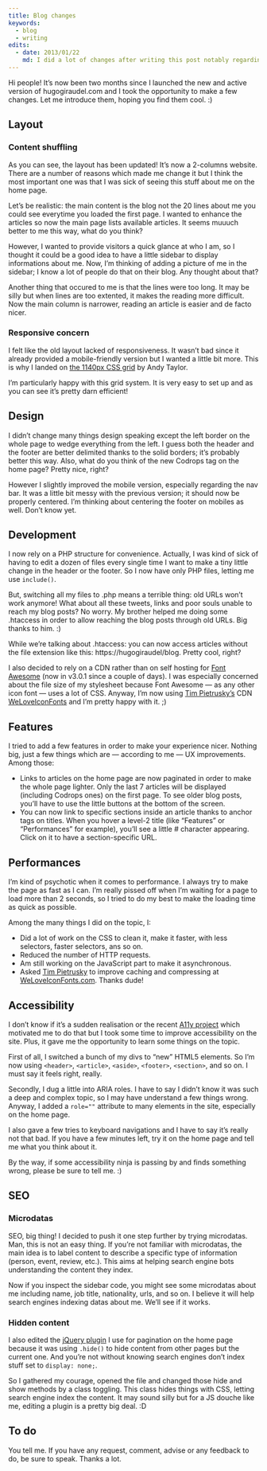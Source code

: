 ```yaml
---
title: Blog changes
keywords:
  - blog
  - writing
edits:
  - date: 2013/01/22
    md: I did a lot of changes after writing this post notably regarding SEO, performances and accessibility. Be sure you read about it!
---
```


Hi people! It’s now been two months since I launched the new and active version of hugogiraudel.com and I took the opportunity to make a few changes. Let me introduce them, hoping you find them cool. :)

## Layout

### Content shuffling

As you can see, the layout has been updated! It’s now a 2-columns website. There are a number of reasons which made me change it but I think the most important one was that I was sick of seeing this stuff about me on the home page.

Let’s be realistic: the main content is the blog not the 20 lines about me you could see everytime you loaded the first page. I wanted to enhance the articles so now the main page lists available articles. It seems muuuch better to me this way, what do you think?

However, I wanted to provide visitors a quick glance at who I am, so I thought it could be a good idea to have a little sidebar to display informations about me. Now, I’m thinking of adding a picture of me in the sidebar; I know a lot of people do that on their blog. Any thought about that?

Another thing that occured to me is that the lines were too long. It may be silly but when lines are too extented, it makes the reading more difficult. Now the main column is narrower, reading an article is easier and de facto nicer.

### Responsive concern

I felt like the old layout lacked of responsiveness. It wasn’t bad since it already provided a mobile-friendly version but I wanted a little bit more. This is why I landed on [the 1140px CSS grid](https://www.ramotion.com/agency/web-design/cssgrid/) by Andy Taylor.

I’m particularly happy with this grid system. It is very easy to set up and as you can see it’s pretty darn efficient!

## Design

I didn’t change many things design speaking except the left border on the whole page to wedge everything from the left. I guess both the header and the footer are better delimited thanks to the solid borders; it’s probably better this way. Also, what do you think of the new Codrops tag on the home page? Pretty nice, right?

However I slightly improved the mobile version, especially regarding the nav bar. It was a little bit messy with the previous version; it should now be properly centered. I’m thinking about centering the footer on mobiles as well. Don’t know yet.

## Development

I now rely on a PHP structure for convenience. Actually, I was kind of sick of having to edit a dozen of files every single time I want to make a tiny little change in the header or the footer. So I now have only PHP files, letting me use `include()`.

But, switching all my files to .php means a terrible thing: old URLs won’t work anymore! What about all these tweets, links and poor souls unable to reach my blog posts? No worry. My brother helped me doing some .htaccess in order to allow reaching the blog posts through old URLs. Big thanks to him. :)

While we’re talking about .htaccess: you can now access articles without the file extension like this: https://hugogiraudel/blog. Pretty cool, right?

I also decided to rely on a CDN rather than on self hosting for [Font Awesome](https://fontawesome.com/?from=io) (now in v3.0.1 since a couple of days). I was especially concerned about the file size of my stylesheet because Font Awesome &mdash; as any other icon font &mdash; uses a lot of CSS. Anyway, I’m now using [Tim Pietrusky’s](http://timpietrusky.com) CDN [WeLoveIconFonts](https://weloveiconfonts.com) and I’m pretty happy with it. ;)

## Features

I tried to add a few features in order to make your experience nicer. Nothing big, just a few things which are &mdash; according to me &mdash; UX improvements. Among those:

* Links to articles on the home page are now paginated in order to make the whole page lighter. Only the last 7 articles will be displayed (including Codrops ones) on the first page. To see older blog posts, you’ll have to use the little buttons at the bottom of the screen.
* You can now link to specific sections inside an article thanks to anchor tags on titles. When you hover a level-2 title (like “Features” or “Performances” for example), you’ll see a little # character appearing. Click on it to have a section-specific URL.

## Performances

I’m kind of psychotic when it comes to performance. I always try to make the page as fast as I can. I’m really pissed off when I’m waiting for a page to load more than 2 seconds, so I tried to do my best to make the loading time as quick as possible.

Among the many things I did on the topic, I:

* Did a lot of work on the CSS to clean it, make it faster, with less selectors, faster selectors, ans so on.
* Reduced the number of HTTP requests.
* Am still working on the JavaScript part to make it asynchronous.
* Asked [Tim Pietrusky](https://twitter.com/timpietrusky) to improve caching and compressing at [WeLoveIconFonts.com](https://weloveiconfonts.com). Thanks dude!

## Accessibility

I don’t know if it’s a sudden realisation or the recent [A11y project](https://a11yproject.com/) which motivated me to do that but I took some time to improve accessibility on the site. Plus, it gave me the opportunity to learn some things on the topic.

First of all, I switched a bunch of my divs to “new” HTML5 elements. So I’m now using `<header>`, `<article>`, `<aside>`, `<footer>`, `<section>`, and so on. I must say it feels right, really.

Secondly, I dug a little into ARIA roles. I have to say I didn’t know it was such a deep and complex topic, so I may have understand a few things wrong. Anyway, I added a `role=""` attribute to many elements in the site, especially on the home page.

I also gave a few tries to keyboard navigations and I have to say it’s really not that bad. If you have a few minutes left, try it on the home page and tell me what you think about it.

By the way, if some accessibility ninja is passing by and finds something wrong, please be sure to tell me. :)

## SEO

### Microdatas

SEO, big thing! I decided to push it one step further by trying microdatas. Man, this is not an easy thing. If you’re not familiar with microdatas, the main idea is to label content to describe a specific type of information (person, event, review, etc.). This aims at helping search engine bots understanding the content they index.

Now if you inspect the sidebar code, you might see some microdatas about me including name, job title, nationality, urls, and so on. I believe it will help search engines indexing datas about me. We’ll see if it works.

### Hidden content

I also edited the [jQuery plugin](https://github.com/wesnolte/Pajinate) I use for pagination on the home page because it was using `.hide()` to hide content from other pages but the current one. And you’re not without knowing search engines don’t index stuff set to `display: none;`.

So I gathered my courage, opened the file and changed those hide and show methods by a class toggling. This class hides things with CSS, letting search engine index the content. It may sound silly but for a JS douche like me, editing a plugin is a pretty big deal. :D

## To do

You tell me. If you have any request, comment, advise or any feedback to do, be sure to speak. Thanks a lot.
